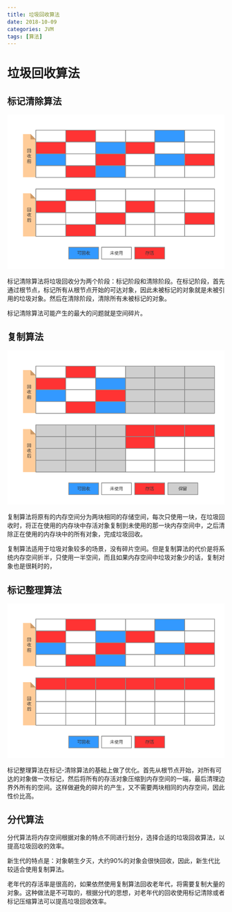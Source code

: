 ```yaml
---
title: 垃圾回收算法
date: 2018-10-09
categories: JVM
tags: [算法]
---
```


# 垃圾回收算法

## 标记清除算法
![标记清除算法](https://github.com/morris131/morris-book/raw/master/%E5%90%8E%E7%AB%AF%E5%BC%80%E5%8F%91/Java/JVM/images/jvm%E6%A0%87%E8%AE%B0%E6%B8%85%E9%99%A4%E7%AE%97%E6%B3%95.png)

标记清除算法将垃圾回收分为两个阶段：标记阶段和清除阶段。在标记阶段，首先通过根节点，标记所有从根节点开始的可达对象，因此未被标记的对象就是未被引用的垃圾对象。然后在清除阶段，清除所有未被标记的对象。

标记清除算法可能产生的最大的问题就是空间碎片。

## 复制算法
![复制算法](https://github.com/morris131/morris-book/raw/master/%E5%90%8E%E7%AB%AF%E5%BC%80%E5%8F%91/Java/JVM/images/jvm%E5%A4%8D%E5%88%B6%E7%AE%97%E6%B3%95.png)

复制算法将原有的内存空间分为两块相同的存储空间，每次只使用一块，在垃圾回收时，将正在使用的内存块中存活对象复制到未使用的那一块内存空间中，之后清除正在使用的内存块中的所有对象，完成垃圾回收。

复制算法适用于垃圾对象较多的场景，没有碎片空间。但是复制算法的代价是将系统内存空间折半，只使用一半空间，而且如果内存空间中垃圾对象少的话，复制对象也是很耗时的，

## 标记整理算法
![标记整理算法](https://github.com/morris131/morris-book/raw/master/%E5%90%8E%E7%AB%AF%E5%BC%80%E5%8F%91/Java/JVM/images/jvm%E6%A0%87%E8%AE%B0%E6%95%B4%E7%90%86%E7%AE%97%E6%B3%95.png)

标记整理算法在标记-清除算法的基础上做了优化。首先从根节点开始，对所有可达的对象做一次标记，然后将所有的存活对象压缩到内存空间的一端，最后清理边界外所有的空间。这样做避免的碎片的产生，又不需要两块相同的内存空间，因此性价比高。

## 分代算法
分代算法将内存空间根据对象的特点不同进行划分，选择合适的垃圾回收算法，以提高垃圾回收的效率。

新生代的特点是：对象朝生夕灭，大约90%的对象会很快回收，因此，新生代比较适合使用复制算法。

老年代的存活率是很高的，如果依然使用复制算法回收老年代，将需要复制大量的对象。这种做法是不可取的，根据分代的思想，对老年代的回收使用标记清除或者标记压缩算法可以提高垃圾回收效率。